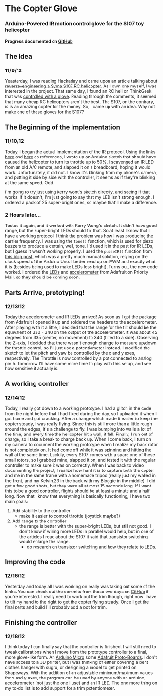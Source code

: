 # The Copter Glove #
### Arduino-Powered IR motion control glove for the S107 toy helicopter ###
#### Progress documented on [GitHub][8] ####

## The Idea ##
### 11/9/12 ###

Yeasterday, I was reading Hackaday and came upon an article talking about [reverse-engineering a Syma S107 RC helicopter][1]. As I own one myself, I was interested in the project. That same day, I found an RC heli on ThinkGeek that was [controlled with a glove][2]. Reading through the comments, it seemed that many cheap RC helicopters aren't the best. The S107, on the contrary, *is* is an amazing copter for the money. So, I came up with an idea. Why not make one of these gloves for the S107?

## The Beginning of the Implementation ##
### 11/10/12 ###

Today, I began the actual implementation of the IR protocol. Using the links [here][3] and [here][4] as references, I wrote up an Arduino sketch that should have caused the helicopter to turn its throttle up to 50%. I scavenged an IR LED from an old A/C remote, and slapped it on a breadboard, hoping it would work. Unfortunately, it did not. I know it's blinking from my phone's camera, and putting it side by side with the controller, it seems as if they're blinking at the same speed. Odd. 

I'm going to try just using kerry wont's sketch directly, and seeing if that works. If it doesn't, I'm just going to say that my LED isn't strong enough. I ordered a pack of 25 super-bright ones, so maybe that'll make a difference.

### 2 Hours later… ###

Tested it again, and it worked with Kerry Wong's sketch. It didn't have good range, but the super-bright LEDs should fix that. So at least I know that I have a working protocol. I think the problem was how I was producing the carrier frequency. I was using the `tone()` function, which is used for piezo buzzers to produce a certain, well, tone. I'd used it in the past for IR LEDs, but I guess it wasn't working properly. I used the `pulseIR()` function from [this blog post][7], which was a pretty much manual solution, relying on the clock speed of the Arduino Uno. I better read up on PWM and exactly what it is (besides being used to make LEDs less bright). Turns out, the new code worked. I ordered the [LEDs][5] and [accelerometer][6] from Adafruit on Priority Mail, so they should be coming soon.

## Parts Arrive, prototyping! ##
### 12/13/12 ###

Today the accelerometer and IR LEDs arrived! As soon as I got the package from Adafruit I opened it up and soldered the headers to the accelerometer. After playing with it a little, I decided that the range for the tilt should be the equivalent of 330 - 340 on the output of the accelerometer. It was about 45 degrees from 335 (center, no movement) to 340 (tilted to a side). Observing the Z-axis, I decided that there wasn't enough change to measure up/down for throttle control, so I'll just use a potentiometer instead. I modified the sketch to let the pitch and yaw be controlled by the x and y axes, respectively. The Throttle is now controlled by a pot connected to analog pin 5. Tomorrow I'll have some more time to play with this setup, and see how sensitive it actually is.

## A working controller ##
### 12/14/12 ###

Today, I really got down to a working prototype. I had a glitch in the code from the night before that I had fixed during the day, so I uploaded it when I got home and got cracking. After a change which made it easier to keep the copter steady, I was really flying. Since this is still more than a little rough around the edges, it's a challenge to fly. I was bumping into walls a lot of the time, and every time the helicopter hit a wall, it fell. Finally, I run out of charge, so I take a break to charge back up. When I come back, I turn on my camera to document the working prototype when I realize my back rotor is not completely on. It had come off while it was spinning and hitting the wall at the same time. Luckily, every S107 comes with a spare one of these small rotors, so I grabbed mine, slapped it on, and tested it with the regular controller to make sure it was on correctly. When I was back to video documenting the project, I realize how hard it is to capture both the copter and me in the same frame with a homemade tripod (really just my walled in the front, and my Kelvin.23 in the back with my Bloggie in the middle). I did get a few good shots, but they were all at most 15 seconds long. If I want this to be a good controller, flights should be at least a minute and a half long. Now that I know that everything is basically functioning, I have two main goals:

1. Add stability to the controller
	- make it easier to control throttle (joystick maybe?)
2. Add range to the controller
	- the range is better with the super-bright LEDs, but still not good. I don't know if wiring more LEDs in parallel would help, but in one of the articles I read about the S107 it said that transistor switching would enlarge the range. 
		- do research on transistor switching and how they relate to LEDs.

## Improving the code ##
### 12/16/12 ###

Yesterday and today all I was working on really was taking out some of the kinks. You can check out the commits from those two days on [GitHub][8] if you're interested. I really need to work out the trim though, right now I have to tilt my hand to the right to get the copter flying steady. Once I get the final parts and build I'll probably add a pot for trim.

## Finishing the controller ##
### 12/18/12 ###

I think today I can finally say that the controller is finished. I will still need to tweak calibrations when I move from the prototype controller to a final, more glove-like form. An [Arduino Micro][9] some [Adafruit Proto-Boards][10]. I don't have access to a 3D printer, but I was thinking of either covering a bent clothes hanger with sugru, or designing a model to get printed on Shapeways. With the addition of an adjustable minimum/maximum values for x and y axes, the program can be used by anyone with an arduino, accelerometer (not just the one I use) and an IR LED. The one more thing on my to-do list is to add support for a trim potentiometer.


[1]: http://hackaday.com/2012/12/08/more-fun-with-syma-107-reverse-engineering/
[2]: http://www.thinkgeek.com/product/f2c6/
[3]: http://www.jimhung.co.uk/?p=901
[4]: http://www.kerrywong.com/2012/08/27/reverse-engineering-the-syma-s107g-ir-protocol/
[5]: http://adafruit.com/products/388
[6]: http://adafruit.com/products/1018
[7]: http://www.avergottini.com/2011/05/arduino-helicopter-infrared-controller.html
[8]: https://github.com/dbh937/GloveCopter
[9]: http://adafruit.com/products/1086
[10]: http://adafruit.com/products/571